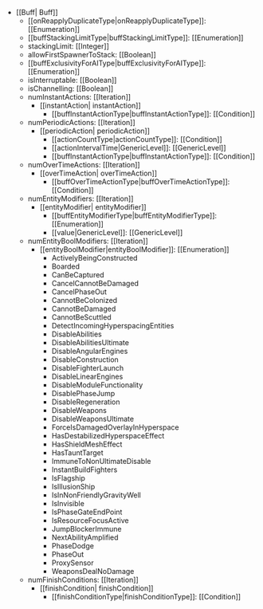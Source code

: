  * [[Buff| Buff]]
   * [[onReapplyDuplicateType|onReapplyDuplicateType]]: [[Enumeration]]
   * [[buffStackingLimitType|buffStackingLimitType]]: [[Enumeration]]
   * stackingLimit: [[Integer]]
   * allowFirstSpawnerToStack: [[Boolean]]
   * [[buffExclusivityForAIType|buffExclusivityForAIType]]: [[Enumeration]]
   * isInterruptable: [[Boolean]]
   * isChannelling: [[Boolean]]
   * numInstantActions: [[Iteration]]
     * [[instantAction| instantAction]]
       * [[buffInstantActionType|buffInstantActionType]]: [[Condition]]
   * numPeriodicActions: [[Iteration]]
     * [[periodicAction| periodicAction]]
       * [[actionCountType|actionCountType]]: [[Condition]]
       * [[actionIntervalTime|GenericLevel]]: [[GenericLevel]]
       * [[buffInstantActionType|buffInstantActionType]]: [[Condition]]
   * numOverTimeActions: [[Iteration]]
     * [[overTimeAction| overTimeAction]]
       * [[buffOverTimeActionType|buffOverTimeActionType]]: [[Condition]]
   * numEntityModifiers: [[Iteration]]
     * [[entityModifier| entityModifier]]
       * [[buffEntityModifierType|buffEntityModifierType]]: [[Enumeration]]
       * [[value|GenericLevel]]: [[GenericLevel]]
   * numEntityBoolModifiers: [[Iteration]]
     * [[entityBoolModifier|entityBoolModifier]]: [[Enumeration]]
       * ActivelyBeingConstructed
       * Boarded
       * CanBeCaptured
       * CancelCannotBeDamaged
       * CancelPhaseOut
       * CannotBeColonized
       * CannotBeDamaged
       * CannotBeScuttled
       * DetectIncomingHyperspacingEntities
       * DisableAbilities
       * DisableAbilitiesUltimate
       * DisableAngularEngines
       * DisableConstruction
       * DisableFighterLaunch
       * DisableLinearEngines
       * DisableModuleFunctionality
       * DisablePhaseJump
       * DisableRegeneration
       * DisableWeapons
       * DisableWeaponsUltimate
       * ForceIsDamagedOverlayInHyperspace
       * HasDestabilizedHyperspaceEffect
       * HasShieldMeshEffect
       * HasTauntTarget
       * ImmuneToNonUltimateDisable
       * InstantBuildFighters
       * IsFlagship
       * IsIllusionShip
       * IsInNonFriendlyGravityWell
       * IsInvisible
       * IsPhaseGateEndPoint
       * IsResourceFocusActive
       * JumpBlockerImmune
       * NextAbilityAmplified
       * PhaseDodge
       * PhaseOut
       * ProxySensor
       * WeaponsDealNoDamage
   * numFinishConditions: [[Iteration]]
     * [[finishCondition| finishCondition]]
       * [[finishConditionType|finishConditionType]]: [[Condition]]

